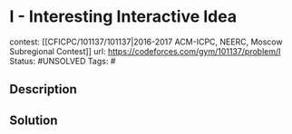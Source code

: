 # I - Interesting Interactive Idea

contest: [[CFICPC/101137/101137|2016-2017 ACM-ICPC, NEERC, Moscow Subregional Contest]]
url: https://codeforces.com/gym/101137/problem/I
Status: #UNSOLVED
Tags: #

## Description

## Solution

